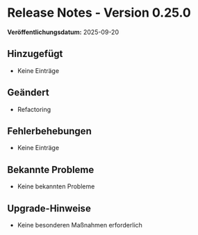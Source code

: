# Release Notes - Version 0.25.0

**Veröffentlichungsdatum:** 2025-09-20

## Hinzugefügt
- Keine Einträge

## Geändert
- Refactoring

## Fehlerbehebungen
- Keine Einträge

## Bekannte Probleme
- Keine bekannten Probleme

## Upgrade-Hinweise
- Keine besonderen Maßnahmen erforderlich
